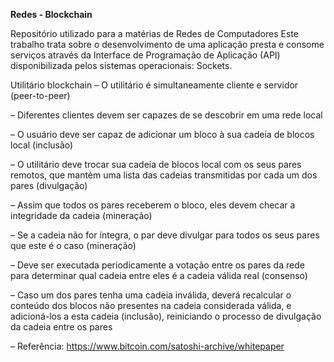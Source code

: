 **Redes - Blockchain**

 Repositório utilizado para a matérias de Redes de Computadores
Este trabalho trata sobre o desenvolvimento de uma aplicação presta e consome serviços através da Interface de Programação de Aplicação (API) disponibilizada pelos sistemas operacionais: Sockets.

Utilitário blockchain
– O utilitário é simultaneamente cliente e servidor (peer-to-peer)

– Diferentes clientes devem ser capazes de se descobrir em uma rede local

– O usuário deve ser capaz de adicionar um bloco à sua cadeia de blocos local (inclusão)

– O utilitário deve trocar sua cadeia de blocos local com os seus pares remotos, que mantém uma lista das cadeias transmitidas por cada um dos pares (divulgação)

– Assim que todos os pares receberem o bloco, eles devem checar a integridade da cadeia (mineração)

– Se a cadeia não for íntegra, o par deve divulgar para todos os seus pares que este é o caso (mineração)

– Deve ser executada periodicamente a votação entre os pares da rede para determinar qual cadeia entre eles é a cadeia válida real (consenso)

– Caso um dos pares tenha uma cadeia inválida, deverá recalcular o conteúdo dos blocos não presentes na cadeia considerada válida, e adicioná-los a esta cadeia (inclusão), reiniciando o processo de divulgação da cadeia entre os pares

– Referência: https://www.bitcoin.com/satoshi-archive/whitepaper
